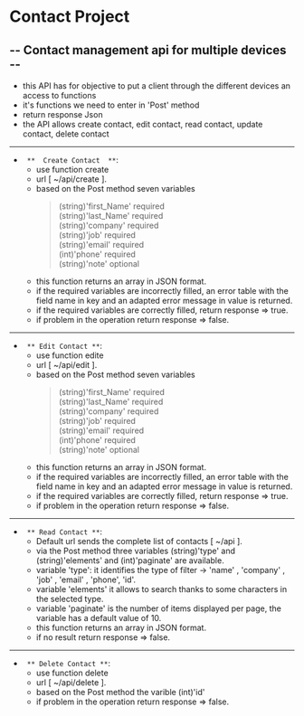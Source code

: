 # Contact Project

##   -- Contact management api for multiple devices --          #

- this API has for objective to put a client through the different devices an access to functions 
- it's functions we need to enter in 'Post' method
- return response Json
- the API allows create contact, edit contact, read contact, update contact, delete contact
----

-  ` **  Create Contact  **`:
    * use function create 
    * url [ ~/api/create ].
    * based on the Post method seven variables
        > (string)'first_Name'  required   
        > (string)'last_Name'   required  
        > (string)'company'     required  
        >(string)'job'          required  
        >(string)'email'        required  
        >(int)'phone'           required  
        >(string)'note'         optional  
    * this function returns an array in JSON format.
    * if the required variables are incorrectly filled, an error table with the field name in key and an adapted error message in value is returned. 
    * if the required variables are correctly filled, return response => true.
    * if problem in the operation return response => false.
---
-  ` ** Edit Contact **`:
    * use function edite
    * url [ ~/api/edit ].
    * based on the Post method seven variables
        >(string)'first_Name' required  
        >(string)'last_Name'  required  
        >(string)'company'    required  
        >(string)'job'        required  
        >(string)'email'      required  
        >(int)'phone'         required  
        >(string)'note'       optional  
    * this function returns an array in JSON format.
    * if the required variables are incorrectly filled, an error table with the field name in key and an adapted error message in value is returned.
    * if the required variables are correctly filled, return response => true.
    * if problem in the operation return response => false.
---
-  ` ** Read Contact **`:
    * Default url sends the complete list of contacts [ ~/api ].
    * via the Post method three variables (string)'type' and (string)'elements' and (int)'paginate' are available.
    * variable 'type': it identifies the type of filter -> 'name' , 'company' , 'job' , 'email' , 'phone', 'id'.
    * variable 'elements' it allows to search thanks to some characters in the selected type.
    * variable 'paginate' is the number of items displayed per page, the variable has a default value of 10.
    * this function returns an array in JSON format.
    * if no result return response => false.
---
-  ` ** Delete Contact **`:
    * use function delete
    * url [ ~/api/delete ].
    * based on the Post method the varible (int)'id'
    * if problem in the operation return response => false.
